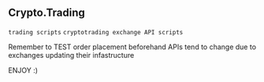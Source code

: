 ## Crypto.Trading
`trading scripts`
``cryptotrading exchange API scripts``

Remember to TEST order placement beforehand
APIs tend to change due to exchanges updating their infastructure

ENJOY :)
